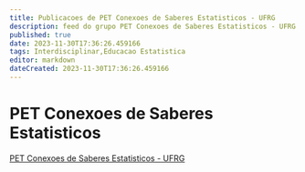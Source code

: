 ```yaml
---
title: Publicacoes de PET Conexoes de Saberes Estatisticos - UFRG
description: feed do grupo PET Conexoes de Saberes Estatisticos - UFRG
published: true
date: 2023-11-30T17:36:26.459166
tags: Interdisciplinar,Educacao Estatistica
editor: markdown
dateCreated: 2023-11-30T17:36:26.459166
---
```


# PET Conexoes de Saberes Estatisticos
[PET Conexoes de Saberes Estatisticos - UFRG](/grupo/25PETConexoesdeSaberesEstatisticosUFRG.md)